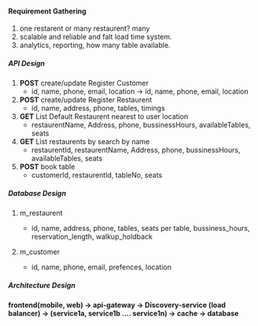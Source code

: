 
#### Requirement Gathering

1. one restarent or many restaurent? many  
2. scalable and reliable and falt load time system.  
3. analytics, reporting, how many table available.  


##### API Design
1. __POST__ create/update Register Customer
      * id, name, phone, email, location -> id, name, phone, email, location
2. __POST__ create/update Register Restaurent
      * id, name, address, phone, tables, timings
3. __GET__ List Default Restaurent nearest to user location
      * restaurentName, Address, phone, bussinessHours, availableTables, seats
5. __GET__ List restaurents by search by name  
      * restaurentId, restaurentName, Address, phone, bussinessHours, availableTables, seats
6. __POST__ book table
      * customerId, restaurentId, tableNo, seats

##### Database Design

1. m_restaurent
    * id, name, address, phone, tables, seats per table, bussiness_hours, reservation_length, walkup_holdback

2. m_customer
    * id, name, phone, email, prefences, location

##### Architecture Design

__frontend(mobile, web) -> api-gateway -> Discovery-service (load balancer) -> (service1a, service1b .... service1n) -> cache -> database__
